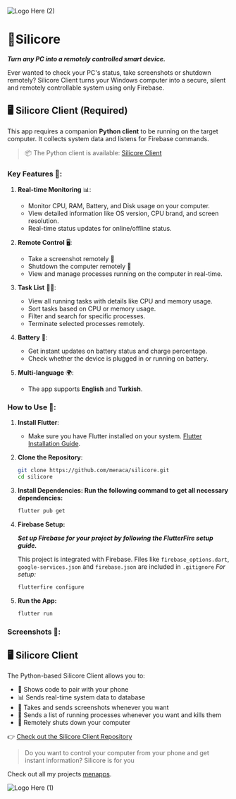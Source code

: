 ![Logo Here (2)](https://github.com/user-attachments/assets/0172a9d5-2b5a-4752-bd7c-d87280d2757f)

# 📱Silicore 
***Turn any PC into a remotely controlled smart device.***

Ever wanted to check your PC's status, take screenshots or shutdown remotely?
Silicore Client turns your Windows computer into a secure, silent and remotely controllable system using only Firebase.

## 🖥️ Silicore Client (Required)

This app requires a companion **Python client** to be running on the target computer. It collects system data and listens for Firebase commands.

> 📦 The Python client is available: [Silicore Client](https://github.com/menaca/silicore_client)


### Key Features 📝:

1. **Real-time Monitoring** 📊:
   - Monitor CPU, RAM, Battery, and Disk usage on your computer.
   - View detailed information like OS version, CPU brand, and screen resolution.
   - Real-time status updates for online/offline status.
  
2. **Remote Control** 🖥️:
   - Take a screenshot remotely 📸
   - Shutdown the computer remotely 🔴
   - View and manage processes running on the computer in real-time.
   
3. **Task List** 🧑‍💻:
   - View all running tasks with details like CPU and memory usage.
   - Sort tasks based on CPU or memory usage.
   - Filter and search for specific processes.
   - Terminate selected processes remotely.

4. **Battery** 🔋:
   - Get instant updates on battery status and charge percentage.
   - Check whether the device is plugged in or running on battery.

5. **Multi-language** 🌍:
   - The app supports **English** and **Turkish**.

### How to Use 📲:

1. **Install Flutter**:
   - Make sure you have Flutter installed on your system. [Flutter Installation Guide](https://flutter.dev/docs/get-started/install).

2. **Clone the Repository**:
   ```bash
   git clone https://github.com/menaca/silicore.git
   cd silicore
   ```
   
3. **Install Dependencies: Run the following command to get all necessary dependencies:**

    ```bash
    flutter pub get
    ```
4. **Firebase Setup:**

   ***Set up Firebase for your project by following the FlutterFire setup guide.***

   This project is integrated with Firebase. Files like `firebase_options.dart`, `google-services.json` and `firebase.json` are included in `.gitignore` *For setup:*

   ```bash
   flutterfire configure
   ```

5. **Run the App:**

    ```bash
    flutter run
    ```
### Screenshots 📸:

## 🖥️ Silicore Client

The Python-based Silicore Client allows you to:

- 🔑 Shows code to pair with your phone
- 📊 Sends real-time system data to database
- 📸 Takes and sends screenshots whenever you want
- 🧠 Sends a list of running processes whenever you want and kills them
- 🔌 Remotely shuts down your computer

👉 [Check out the Silicore Client Repository](https://github.com/menaca/silicore_client)

> Do you want to control your computer from your phone and get instant information? Silicore is for you

Check out all my projects [menapps](https://www.instagram.com/menapps).

![Logo Here (1)](https://github.com/user-attachments/assets/550db88f-7cee-4339-8858-811d3654cf13)
